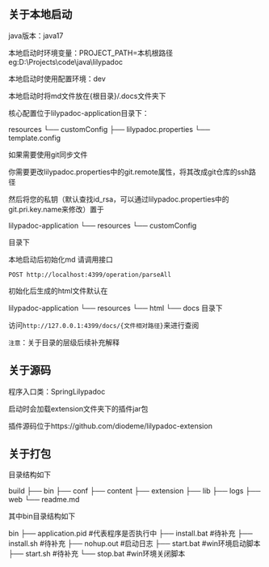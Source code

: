 ## 关于本地启动
java版本：java17

本地启动时环境变量：PROJECT_PATH=本机根路径 eg:D:\Projects\code\java\lilypadoc

本地启动时使用配置环境：dev

本地启动时将md文件放在{根目录}/.docs文件夹下

核心配置位于lilypadoc-application目录下：

resources
└── customConfig
    ├── lilypadoc.properties
    └── template.config

如果需要使用git同步文件

你需要更改lilypadoc.properties中的git.remote属性，将其改成git仓库的ssh路径

然后将您的私钥（默认查找id_rsa，可以通过lilypadoc.properties中的git.pri.key.name来修改）置于

lilypadoc-application
  └── resources
      └── customConfig

目录下

本地启动后初始化md 请调用接口
```shell
POST http://localhost:4399/operation/parseAll
```
初始化后生成的html文件默认在

lilypadoc-application
  └── resources
      └── html
          └── docs
目录下

访问`http://127.0.0.1:4399/docs/{文件相对路径}`来进行查阅

`注意`：关于目录的层级后续补充解释

## 关于源码
程序入口类：SpringLilypadoc

启动时会加载extension文件夹下的插件jar包

插件源码位于https://github.com/diodeme/lilypadoc-extension

## 关于打包

目录结构如下

build
├── bin
├── conf
├── content
├── extension
├── lib
├── logs
├── web
└── readme.md

其中bin目录结构如下

bin
├── application.pid  #代表程序是否执行中
├── install.bat #待补充
├── install.sh #待补充
├── nohup.out #启动日志
├── start.bat #win环境启动脚本
├── start.sh #待补充
└── stop.bat #win环境关闭脚本





